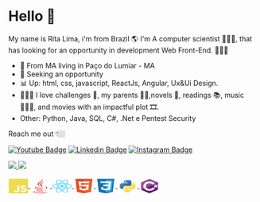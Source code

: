 # Hello 🖖

My name is Rita Lima, i'm from Brazil 🌎 I'm A computer scientist 👩🏻‍🎓, that has looking for an opportunity in development Web Front-End. 👩🏻‍💻

- 📍 From MA living in Paço do Lumiar - MA
- 🔎 Seeking an opportunity
- 📊 Up: html, css, javascript, ReactJs, Angular, Ux&Ui Design.
- 🧍🏻‍♀️ I love challenges 🧐, my parents 👫🏻,novels 🥰, readings 📚, music 👩🏻‍🎤,  and movies with an impactful plot 🎞.
- Other: Python, Java, SQL, C#, .Net e Pentest Security

Reach me out 👇🏼

[![Youtube Badge](https://img.shields.io/badge/-Youtube-FF0000?style=flat-square&labelColor=FF0000&logo=youtube&logoColor=white&link=https://www.youtube.com/channel/UCMei3FOAdS85rPXHpygDhuA)](https://www.youtube.com/channel/UCMei3FOAdS85rPXHpygDhuA) [![Linkedin Badge](https://img.shields.io/badge/-LinkedIn-blue?style=flat-square&logo=Linkedin&logoColor=white&link=https://www.linkedin.com/in/ritalimadev/)](https://www.linkedin.com/in/ritalimadev/) [![Instagram Badge](https://img.shields.io/badge/-Instagram-violet?style=flat-square&logo=Instagram&logoColor=white&link=https://www.instagram.com/riita.lima/)](https://www.instagram.com/riita.lima/)

<div>
  <a href="https://github.com/RitaLima23">
  <img height="180em" src="https://github-readme-stats.vercel.app/api?username=ritalima23&show_icons=true&theme=dracula&include_all_commits=true&count_private=true"/>
  <img height="180em" src="https://github-readme-stats.vercel.app/api/top-langs/?username=ritalima23&layout=compact&langs_count=16&theme=dracula"/>
<div>
<div style="display: inline_block"><br>
  <img align="center" alt="Rita-Js" height="30" width="40" src="https://raw.githubusercontent.com/devicons/devicon/master/icons/javascript/javascript-plain.svg">
  <img align="center" alt="Rita-Java" height="30" width="40" src="https://raw.githubusercontent.com/devicons/devicon/master/icons/java/java-plain.svg">
  <img align="center" alt="Rita-React" height="30" width="40" src="https://raw.githubusercontent.com/devicons/devicon/master/icons/react/react-original.svg">
  <img align="center" alt="Rita-HTML" height="30" width="40" src="https://raw.githubusercontent.com/devicons/devicon/master/icons/html5/html5-original.svg">
  <img align="center" alt="Rita-CSS" height="30" width="40" src="https://raw.githubusercontent.com/devicons/devicon/master/icons/css3/css3-original.svg">
  <img align="center" alt="Rita-Python" height="30" width="40" src="https://raw.githubusercontent.com/devicons/devicon/master/icons/python/python-original.svg">
  <img align="center" alt="Rita-Csharp" height="30" width="40" src="https://raw.githubusercontent.com/devicons/devicon/master/icons/csharp/csharp-original.svg">
</div>
  
  
